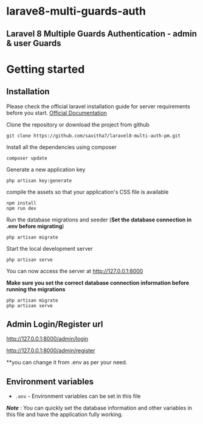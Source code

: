 # larave8-multi-guards-auth

Laravel 8 Multiple Guards Authentication - admin & user Guards 
----------------------------------------------------------------

# Getting started

## Installation

Please check the official laravel installation guide for server requirements before you start. [Official Documentation](https://laravel.com/docs/8.x/installation)


Clone the repository or download the project from github

    git clone https://github.com/savitha7/laravel8-multi-auth-pm.git

Install all the dependencies using composer 

    composer update

Generate a new application key

    php artisan key:generate

compile the assets so that your application's CSS file is available

    npm install
    npm run dev

Run the database migrations and seeder (**Set the database connection in .env before migrating**)

    php artisan migrate 

Start the local development server

    php artisan serve

You can now access the server at http://127.0.0.1:8000
    
**Make sure you set the correct database connection information before running the migrations**

    php artisan migrate 
    php artisan serve
    
## Admin Login/Register url

http://127.0.0.1:8000/admin/login

http://127.0.0.1:8000/admin/register

**you can change it from .env as per your need.


## Environment variables

- `.env` - Environment variables can be set in this file

***Note*** : You can quickly set the database information and other variables in this file and have the application fully working.

